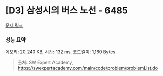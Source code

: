 # [D3] 삼성시의 버스 노선 - 6485 

[문제 링크](https://swexpertacademy.com/main/code/problem/problemDetail.do?contestProbId=AWczm7QaACgDFAWn) 

### 성능 요약

메모리: 20,240 KB, 시간: 132 ms, 코드길이: 1,160 Bytes



> 출처: SW Expert Academy, https://swexpertacademy.com/main/code/problem/problemList.do